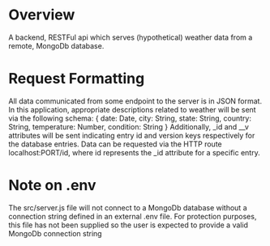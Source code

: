 # Overview
A backend, RESTFul api which serves (hypothetical) weather data from a remote, MongoDb database. 

# Request Formatting
All data communicated from some endpoint to the server is in JSON format. In this application, appropriate descriptions related to weather will be sent via the following schema:
{
  date: Date,
  city: String,
  state: String,
  country: String,
  temperature: Number,
  condition: String
}
Additionally, _id and __v attributes will be sent indicating entry id and version keys respectively for the database entries. Data can be requested via the HTTP route localhost:PORT/id, where id represents the _id attribute for a specific entry.

# Note on .env
The src/server.js file will not connect to a MongoDb database without a connection string defined in an external .env file. For protection purposes, this file has not been supplied so the user is expected to provide a valid MongoDb connection string
